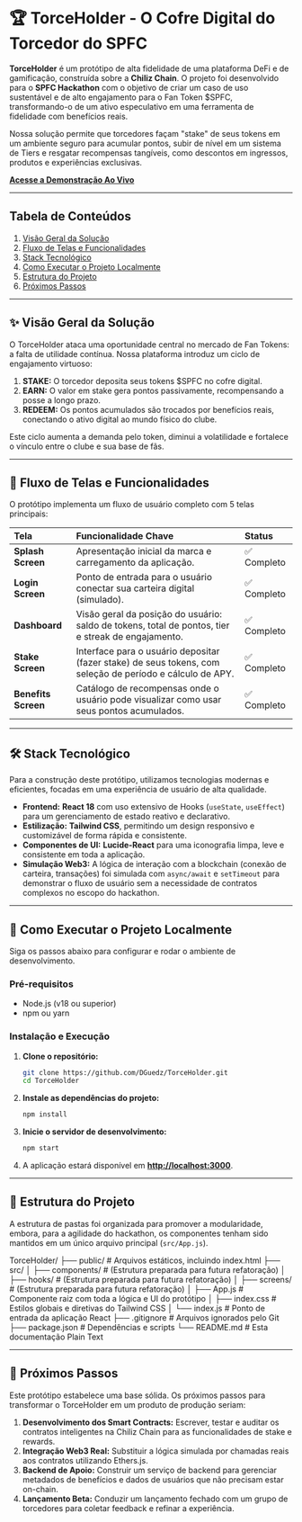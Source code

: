 # 🏆 TorceHolder - O Cofre Digital do Torcedor do SPFC

**TorceHolder** é um protótipo de alta fidelidade de uma plataforma DeFi e de gamificação, construída sobre a **Chiliz Chain**. O projeto foi desenvolvido para o **SPFC Hackathon** com o objetivo de criar um caso de uso sustentável e de alto engajamento para o Fan Token $SPFC, transformando-o de um ativo especulativo em uma ferramenta de fidelidade com benefícios reais.

Nossa solução permite que torcedores façam "stake" de seus tokens em um ambiente seguro para acumular pontos, subir de nível em um sistema de Tiers e resgatar recompensas tangíveis, como descontos em ingressos, produtos e experiências exclusivas.

**[Acesse a Demonstração Ao Vivo](https://torceholder.vercel.app )**

---

## Tabela de Conteúdos

1.  [Visão Geral da Solução](#-visão-geral-da-solução)
2.  [Fluxo de Telas e Funcionalidades](#-fluxo-de-telas-e-funcionalidades)
3.  [Stack Tecnológico](#-stack-tecnológico)
4.  [Como Executar o Projeto Localmente](#-como-executar-o-projeto-localmente)
5.  [Estrutura do Projeto](#-estrutura-do-projeto)
6.  [Próximos Passos](#-próximos-passos)

---

## ✨ Visão Geral da Solução

O TorceHolder ataca uma oportunidade central no mercado de Fan Tokens: a falta de utilidade contínua. Nossa plataforma introduz um ciclo de engajamento virtuoso:

1.  **STAKE:** O torcedor deposita seus tokens $SPFC no cofre digital.
2.  **EARN:** O valor em stake gera pontos passivamente, recompensando a posse a longo prazo.
3.  **REDEEM:** Os pontos acumulados são trocados por benefícios reais, conectando o ativo digital ao mundo físico do clube.

Este ciclo aumenta a demanda pelo token, diminui a volatilidade e fortalece o vínculo entre o clube e sua base de fãs.

---

## 📱 Fluxo de Telas e Funcionalidades

O protótipo implementa um fluxo de usuário completo com 5 telas principais:

| Tela | Funcionalidade Chave | Status |
| :--- | :--- | :--- |
| **Splash Screen** | Apresentação inicial da marca e carregamento da aplicação. | ✅ Completo |
| **Login Screen** | Ponto de entrada para o usuário conectar sua carteira digital (simulado). | ✅ Completo |
| **Dashboard** | Visão geral da posição do usuário: saldo de tokens, total de pontos, tier e streak de engajamento. | ✅ Completo |
| **Stake Screen** | Interface para o usuário depositar (fazer stake) de seus tokens, com seleção de período e cálculo de APY. | ✅ Completo |
| **Benefits Screen** | Catálogo de recompensas onde o usuário pode visualizar como usar seus pontos acumulados. | ✅ Completo |

---

## 🛠️ Stack Tecnológico

Para a construção deste protótipo, utilizamos tecnologias modernas e eficientes, focadas em uma experiência de usuário de alta qualidade.

-   **Frontend:** **React 18** com uso extensivo de Hooks (`useState`, `useEffect`) para um gerenciamento de estado reativo e declarativo.
-   **Estilização:** **Tailwind CSS**, permitindo um design responsivo e customizável de forma rápida e consistente.
-   **Componentes de UI:** **Lucide-React** para uma iconografia limpa, leve e consistente em toda a aplicação.
-   **Simulação Web3:** A lógica de interação com a blockchain (conexão de carteira, transações) foi simulada com `async/await` e `setTimeout` para demonstrar o fluxo de usuário sem a necessidade de contratos complexos no escopo do hackathon.

---

## 🚀 Como Executar o Projeto Localmente

Siga os passos abaixo para configurar e rodar o ambiente de desenvolvimento.

### **Pré-requisitos**

-   Node.js (v18 ou superior)
-   npm ou yarn

### **Instalação e Execução**

1.  **Clone o repositório:**
    ```bash
    git clone https://github.com/DGuedz/TorceHolder.git
    cd TorceHolder
    ```

2.  **Instale as dependências do projeto:**
    ```bash
    npm install
    ```

3.  **Inicie o servidor de desenvolvimento:**
    ```bash
    npm start
    ```

4.  A aplicação estará disponível em **[http://localhost:3000](http://localhost:3000 )**.

---

## 📂 Estrutura do Projeto

A estrutura de pastas foi organizada para promover a modularidade, embora, para a agilidade do hackathon, os componentes tenham sido mantidos em um único arquivo principal (`src/App.js`).

TorceHolder/
├── public/               # Arquivos estáticos, incluindo index.html
├── src/
│   ├── components/       # (Estrutura preparada para futura refatoração)
│   ├── hooks/            # (Estrutura preparada para futura refatoração)
│   ├── screens/          # (Estrutura preparada para futura refatoração)
│   ├── App.js            # Componente raiz com toda a lógica e UI do protótipo
│   ├── index.css         # Estilos globais e diretivas do Tailwind CSS
│   └── index.js          # Ponto de entrada da aplicação React
├── .gitignore            # Arquivos ignorados pelo Git
├── package.json          # Dependências e scripts
└── README.md             # Esta documentação
Plain Text

---

## 🔮 Próximos Passos

Este protótipo estabelece uma base sólida. Os próximos passos para transformar o TorceHolder em um produto de produção seriam:

1.  **Desenvolvimento dos Smart Contracts:** Escrever, testar e auditar os contratos inteligentes na Chiliz Chain para as funcionalidades de stake e rewards.
2.  **Integração Web3 Real:** Substituir a lógica simulada por chamadas reais aos contratos utilizando Ethers.js.
3.  **Backend de Apoio:** Construir um serviço de backend para gerenciar metadados de benefícios e dados de usuários que não precisam estar on-chain.
4.  **Lançamento Beta:** Conduzir um lançamento fechado com um grupo de torcedores para coletar feedback e refinar a experiência.
